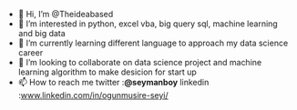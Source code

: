 - 👋 Hi, I’m @Theideabased
- 👀 I’m interested in python, excel vba, big query sql, machine learning and big data
- 🌱 I’m currently learning different language to approach my data science career 
- 💞️ I’m looking to collaborate on data science project and machine learning algorithm to make desicion for start up
- 📫 How to reach me twitter :**@seymanboy** linkedin :www.linkedin.com/in/ogunmusire-seyi/  

<!---
Theideabased/Theideabased is a ✨ special ✨ repository because its `README.md` (this file) appears on your GitHub profile.
You can click the Preview link to take a look at your changes.
--->
